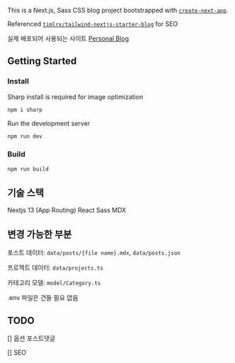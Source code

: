 This is a Next.js, Sass CSS blog project bootstrapped with [`create-next-app`](https://github.com/vercel/next.js/tree/canary/packages/create-next-app).

Referenced [`timlrx/tailwind-nextjs-starter-blog`](https://github.com/timlrx/tailwind-nextjs-starter-blog) for SEO

실제 배포되어 사용되는 사이트 [Personal Blog](https://bearlee0715.com)

## Getting Started

### Install
Sharp install is required for image optimization
```bash
npm i sharp
```

Run the development server

```bash
npm run dev
```

### Build
```bash
npm run build
```

## 기술 스택
Nextjs 13 (App Routing) 
React
Sass
MDX

<!-- ### 배포
NGINX
AWS lightsail -->


## 변경 가능한 부분

포스트 데이터: `data/posts/{file name}.mdx`, `data/posts.json`

프로젝트 데이터: `data/projects.ts`

카테고리 모델: `model/Category.ts`

.env 파일은 건들 필요 없음

## TODO
[] 옵션 포스트댓글

[] SEO